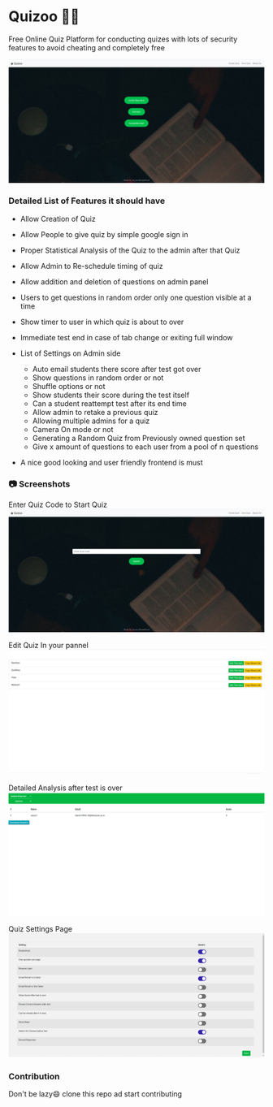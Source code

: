 # Quizoo :green_book::closed_book:
Free Online Quiz Platform for conducting quizes with lots of security features to avoid cheating and completely free   

<img src="ReadmeAssets/1.png">
</img>    
      

### Detailed List of Features it should have 
* Allow Creation of Quiz
* Allow People to give quiz by simple google sign in
* Proper Statistical Analysis of the Quiz to the admin after that Quiz
* Allow Admin to Re-schedule timing of quiz
* Allow addition and deletion of questions on admin panel
* Users to get questions in random order only one question visible at a time
* Show timer to user in which quiz is about to over
* Immediate test end in case of tab change or exiting full window
* List of Settings on Admin side
  * Auto email students there score after test got over
  * Show questions in random order or not
  * Shuffle options or not
  * Show students their score during the test itself
  * Can a student reattempt test after its end time
  * Allow admin to retake a previous quiz
  * Allowing multiple admins for a quiz
  * Camera On mode or not
  * Generating a Random Quiz from Previously owned question set 
  * Give x amount of questions to each user from a pool of n questions

 * A nice good looking and user friendly frontend is must
 
### :camera: Screenshots
Enter Quiz Code to Start Quiz    
<kbd>
<img src="ReadmeAssets/2.png">
</kbd>
         
Edit Quiz In your pannel  
<kbd>
<img src="ReadmeAssets/3.png">
</kbd>
         
Detailed Analysis after test is over       
<kbd>
<img src="ReadmeAssets/4.png">    
</kbd>
       
         
Quiz Settings Page      
<kbd>
<img src="ReadmeAssets/5.png">
</kbd>


### Contribution
Don't be lazy:smile: clone this repo ad start contributing
